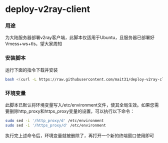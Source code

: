 # deploy-v2ray-client
### 用途
为大陆服务器部署v2ray客户端，此脚本仅适用于Ubuntu，且服务器已部署好Vmess+ws+tls，望大家周知
### 安装脚本
运行下面的指令下载并安装
```bash
bash <(curl -L https://raw.githubusercontent.com/mait31/deploy-v2ray-client/master/ubuntu.sh)
```
### 环境变量
此脚本已默认将环境变量写入/etc/environment文件，使其全局生效。如果您需要删除http_proxy和https_proxy变量的设置，可以执行以下命令：
```bash
sudo sed -i '/http_proxy/d' /etc/environment
sudo sed -i '/https_proxy/d' /etc/environment
```
执行完上述命令后，环境变量就被删除了，再打开一个新的终端窗口使用即可
